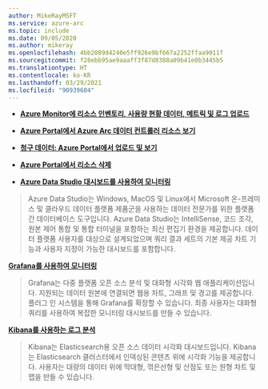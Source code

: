 ```yaml
---
author: MikeRayMSFT
ms.service: azure-arc
ms.topic: include
ms.date: 09/05/2020
ms.author: mikeray
ms.openlocfilehash: 4bb2089d4240e5ff926e9bf667a2252ffaa9011f
ms.sourcegitcommit: f28ebb95ae9aaaff3f87d8388a09b41e0b3445b5
ms.translationtype: HT
ms.contentlocale: ko-KR
ms.lasthandoff: 03/29/2021
ms.locfileid: "90939604"
---
```

- **[Azure Monitor에 리소스 인벤토리, 사용량 현황 데이터, 메트릭 및 로그 업로드](../articles/azure-arc/data/upload-metrics-and-logs-to-azure-monitor.md)**

- **[Azure Portal에서 Azure Arc 데이터 컨트롤러 리소스 보기](../articles/azure-arc/data/view-data-controller-in-azure-portal.md)**

- **[청구 데이터: Azure Portal에서 업로드 및 보기](../articles/azure-arc/data/view-billing-data-in-azure.md)**

- **[Azure Portal에서 리소스 삭제](../articles/azure-arc/data/delete-azure-resources.md)**

- **[Azure Data Studio 대시보드를 사용하여 모니터링](../articles/azure-arc/data/azure-data-studio-dashboards.md)**
> Azure Data Studio는 Windows, MacOS 및 Linux에서 Microsoft 온-프레미스 및 클라우드 데이터 플랫폼 제품군을 사용하는 데이터 전문가를 위한 플랫폼 간 데이터베이스 도구입니다. Azure Data Studio는 IntelliSense, 코드 조각, 원본 제어 통합 및 통합 터미널을 포함하는 최신 편집기 환경을 제공합니다. 데이터 플랫폼 사용자를 대상으로 설계되었으며 쿼리 결과 세트의 기본 제공 차트 기능과 사용자 지정이 가능한 대시보드를 포함합니다.

**[Grafana를 사용하여 모니터링](../articles/azure-arc/data/monitor-grafana-kibana.md)**
> Grafana는 다중 플랫폼 오픈 소스 분석 및 대화형 시각화 웹 애플리케이션입니다. 지원되는 데이터 원본에 연결되면 웹용 차트, 그래프 및 경고를 제공합니다. 플러그 인 시스템을 통해 Grafana를 확장할 수 있습니다. 최종 사용자는 대화형 쿼리를 사용하여 복잡한 모니터링 대시보드를 만들 수 있습니다.

**[Kibana를 사용하는 로그 분석](../articles/azure-arc/data/monitor-grafana-kibana.md)**
>Kibana는 Elasticsearch용 오픈 소스 데이터 시각화 대시보드입니다. Kibana는 Elasticsearch 클러스터에서 인덱싱된 콘텐츠 위에 시각화 기능을 제공합니다. 사용자는 대량의 데이터 위에 막대형, 꺾은선형 및 산점도 또는 원형 차트 및 맵을 만들 수 있습니다.
